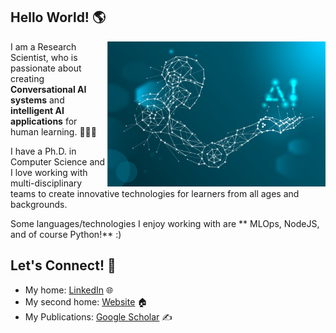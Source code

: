 ## Hello World! 🌎 

<a href="https://github.com/mckolu/mckolu/blob/main/1.png"><img align="right" width="349" height="auto" src="https://github.com/mckolu/mckolu/blob/main/1.png"></a>

<!-- <a href="https://github.com/mckolu/mckolu/blob/main/python.jpg"><img align="right" width="349" height="auto" src="https://github.com/mckolu/mckolu/blob/main/python.jpg"></a> -->

I am a Research Scientist, who is passionate about creating **Conversational AI systems** and **intelligent AI applications** for human learning. 👨🏻‍💻

I have a Ph.D. in Computer Science and I love working with multi-disciplinary teams to create innovative technologies for learners from all ages and backgrounds. 

Some languages/technologies I enjoy working with are ** MLOps, NodeJS, and of course Python!** :)  

## Let's Connect! 🤝

- My home: <a href="https://www.linkedin.com/in/mehmet-celepkolu/">LinkedIn</a> 🌐
- My second home: <a href="https://mckolu.github.io/">Website</a>  🏠 
- My Publications: <a href="https://scholar.google.com/citations?user=Lfj38jUAAAAJ&hl=en">Google Scholar</a> ✍️

<b>
 
 
